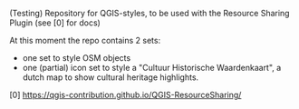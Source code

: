 (Testing) Repository for QGIS-styles, to be used with the Resource Sharing Plugin (see [0] for docs)

At this moment the repo contains 2 sets:
- one set to style OSM objects
- one (partial) icon set to style a "Cultuur Historische Waardenkaart", a dutch map to show cultural heritage highlights.

[0] https://qgis-contribution.github.io/QGIS-ResourceSharing/

